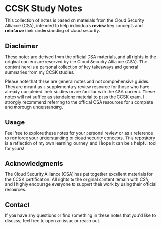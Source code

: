 # CCSK Study Notes

This collection of notes is based on materials from the Cloud Security Alliance (CSA), intended to help individuals **review** key concepts and **reinforce** their understanding of cloud security.

## Disclaimer

These notes are derived from the official CSA materials, and all rights to the original content are reserved by the Cloud Security Alliance (CSA). The content here is a personal collection of key takeaways and general summaries from my CCSK studies.

Please note that these are general notes and not comprehensive guides. They are meant as a supplementary review resource for those who have already completed their studies or are familiar with the CSA content. These notes will not suffice as standalone material to pass the CCSK exam. I strongly recommend referring to the official CSA resources for a complete and thorough understanding.

## Usage

Feel free to explore these notes for your personal review or as a reference to reinforce your understanding of cloud security concepts. This repository is a reflection of my own learning journey, and I hope it can be a helpful tool for yours!

## Acknowledgments

The Cloud Security Alliance (CSA) has put together excellent materials for the CCSK certification. All rights to the original content remain with CSA, and I highly encourage everyone to support their work by using their official resources.

## Contact

If you have any questions or find something in these notes that you'd like to discuss, feel free to open an issue or reach out.



<!DOCTYPE html>
<html>
<head>
<meta charset="UTF-8">
<meta name="viewport" content="width=device-width, initial-scale=1.0">
<meta http-equiv="X-UA-Compatible" content="ie=edge">
<title>Markmap</title>
<style>
* {
  margin: 0;
  padding: 0;
}
#mindmap {
  display: block;
  width: 100vw;
  height: 100vh;
}
</style>
<link rel="stylesheet" href="https://cdn.jsdelivr.net/npm/markmap-toolbar@0.17.3-alpha.1/dist/style.css">
</head>
<body>
<svg id="mindmap"></svg>
<script src="https://cdn.jsdelivr.net/npm/d3@7.9.0/dist/d3.min.js"></script><script src="https://cdn.jsdelivr.net/npm/markmap-view@0.17.3-alpha.1/dist/browser/index.js"></script><script src="https://cdn.jsdelivr.net/npm/markmap-toolbar@0.17.3-alpha.1/dist/index.js"></script><script>(()=>{setTimeout(()=>{const{markmap:q,mm:v}=window,j=new q.Toolbar;j.attach(v);const we=j.render();we.setAttribute("style","position:absolute;bottom:20px;right:20px"),document.body.append(we)})})()</script><script>((f,d,h,u)=>{const g=f();window.mm=g.Markmap.create("svg#mindmap",(d||g.deriveOptions)(u),h)})(()=>window.markmap,null,{"content":"","children":[{"content":"Cloud Computing Concepts &amp; Architectures","children":[{"content":"Cloud Computing Models:","children":[{"content":"Key Characteristics (NIST)**:","children":[{"content":"1. <strong>Resource Pooling</strong>: Multiple CSCs share resources such as storage and bandwidth.","children":[],"payload":{"lines":"19,20","listIndex":1}},{"content":"2. <strong>Broad Network Access</strong>: Access via networks using various devices like phones and laptops.","children":[],"payload":{"lines":"20,21","listIndex":2}},{"content":"3. <strong>Rapid Elasticity</strong>: Resources can be quickly scaled to meet demand.","children":[],"payload":{"lines":"21,22","listIndex":3}},{"content":"4. <strong>Measured Service</strong>: Usage is metered and controlled, supporting a pay-as-you-go model.","children":[],"payload":{"lines":"22,23","listIndex":4}},{"content":"5. <strong>On-Demand Self-Service</strong>: CSCs can provision resources without human interaction from the CSP.","children":[],"payload":{"lines":"23,25","listIndex":5}}],"payload":{"lines":"17,18"}}],"payload":{"lines":"10,11"}},{"content":"Cloud Service Models:","children":[{"content":"1. \n<p data-lines=\"27,28\"><strong>Infrastructure as a Service (IaaS)</strong>:</p>","children":[{"content":"Provides virtualized infrastructure resources (VMs, storage).","children":[],"payload":{"lines":"29,30"}},{"content":"CSC manages the infrastructure (networking, storage, VMs).","children":[],"payload":{"lines":"30,31"}},{"content":"Example: AWS EC2, Google Compute Engine.","children":[],"payload":{"lines":"31,32"}}],"payload":{"lines":"27,32","listIndex":1}},{"content":"2. \n<p data-lines=\"32,33\"><strong>Platform as a Service (PaaS)</strong>:</p>","children":[{"content":"Provides a platform for application development and deployment.","children":[],"payload":{"lines":"34,35"}},{"content":"CSC focuses on application management, while CSP manages the underlying infrastructure.","children":[],"payload":{"lines":"35,36"}},{"content":"Example: Google App Engine, Heroku.","children":[],"payload":{"lines":"36,37"}}],"payload":{"lines":"32,37","listIndex":2}},{"content":"3. \n<p data-lines=\"37,38\"><strong>Software as a Service (SaaS)</strong>:</p>","children":[{"content":"Offers fully managed software applications.","children":[],"payload":{"lines":"39,40"}},{"content":"CSC interacts with the application, while CSP manages all underlying resources.","children":[],"payload":{"lines":"40,41"}},{"content":"Example: Salesforce, Google Workspace.","children":[],"payload":{"lines":"41,43"}}],"payload":{"lines":"37,43","listIndex":3}}],"payload":{"lines":"25,26"}},{"content":"Cloud Deployment Models:","children":[{"content":"1. <strong>Public Cloud</strong>: Accessible to the general public, owned by a CSP (e.g., AWS, Azure).","children":[],"payload":{"lines":"45,46","listIndex":1}},{"content":"2. <strong>Private Cloud</strong>: Dedicated to a single organization, either on-premises or hosted by a third party.","children":[],"payload":{"lines":"46,47","listIndex":2}},{"content":"3. <strong>Community Cloud</strong>: Shared by several organizations with common concerns (e.g., security).","children":[],"payload":{"lines":"47,48","listIndex":3}},{"content":"4. <strong>Hybrid Cloud</strong>: Combines public, private, or community clouds, allowing data portability.","children":[],"payload":{"lines":"48,50","listIndex":4}}],"payload":{"lines":"43,44"}},{"content":"Shared Responsibility Model:","children":[{"content":"<strong>SaaS</strong>: CSP manages most security, CSC manages user permissions and data.","children":[],"payload":{"lines":"52,53"}},{"content":"<strong>PaaS</strong>: CSP secures the platform, CSC secures the applications and data.","children":[],"payload":{"lines":"53,54"}},{"content":"<strong>IaaS</strong>: CSP secures infrastructure, CSC is responsible for securing their applications, data, and virtual environments.","children":[],"payload":{"lines":"54,56"}}],"payload":{"lines":"50,51"}},{"content":"Cloud Security Scope and Responsibilities:","children":[{"content":"Cloud security follows a <strong>shared responsibility model</strong>, where CSPs are responsible for securing the infrastructure (hardware, networking), and CSCs are responsible for securing their data, applications, and configurations.","children":[],"payload":{"lines":"58,60"}}],"payload":{"lines":"56,57"}},{"content":"Tools for Ensuring Security:","children":[{"content":"<strong>Consensus Assessments Initiative Questionnaire (CAIQ)</strong>: Template for documenting CSPs’ security controls.","children":[],"payload":{"lines":"62,63"}},{"content":"<strong>Cloud Controls Matrix (CCM)</strong>: A detailed security control framework that maps to various compliance standards.","children":[],"payload":{"lines":"63,67"}}],"payload":{"lines":"60,61"}}],"payload":{"lines":"0,1"}},{"content":"Cloud Governance and Strategies","children":[{"content":"2.1 Cloud Governance","children":[{"content":"Key Cloud Governance Challenges**:","children":[{"content":"1. <strong>Loss of direct control</strong> over IT infrastructure requires new governance frameworks.","children":[],"payload":{"lines":"86,87","listIndex":1}},{"content":"2. <strong>Multi-jurisdictional laws</strong> complicate compliance, especially regarding privacy.","children":[],"payload":{"lines":"87,88","listIndex":2}},{"content":"3. <strong>Cloud transparency issues</strong>, with limited visibility into CSP operations.","children":[],"payload":{"lines":"88,89","listIndex":3}},{"content":"4. <strong>Complex supply chains</strong>, as cloud services may involve multiple third-party providers.","children":[],"payload":{"lines":"89,90","listIndex":4}},{"content":"5. <strong>Rapid changes in cloud services</strong>, making governance models quickly outdated.","children":[],"payload":{"lines":"90,92","listIndex":5}}],"payload":{"lines":"84,85"}}],"payload":{"lines":"77,78"}},{"content":"Key Cloud Governance Components:","children":[{"content":"<strong>Defining roles and responsibilities</strong> across cloud environments.","children":[],"payload":{"lines":"94,95"}},{"content":"<strong>Managing risks</strong> effectively in a dynamic cloud environment.","children":[],"payload":{"lines":"95,96"}},{"content":"<strong>Classifying data and assets</strong> to ensure security.","children":[],"payload":{"lines":"96,97"}},{"content":"<strong>Complying with legal and regulatory requirements</strong> across jurisdictions.","children":[],"payload":{"lines":"97,98"}},{"content":"<strong>Maintaining a cloud registry</strong> to track services and providers.","children":[],"payload":{"lines":"98,99"}},{"content":"<strong>Establishing governance policies</strong> that fit cloud-specific needs (e.g., DevOps, Zero Trust).","children":[],"payload":{"lines":"99,101"}}],"payload":{"lines":"92,93"}},{"content":"2.2 Cloud Governance Hierarchy","children":[{"content":"Key Governance Tiers**:","children":[{"content":"","children":[{"content":"1. <strong>Risk Frameworks</strong>: Examples include NIST 800-30 and ISO 27005. These frameworks provide guidelines for evaluating cybersecurity risks.","children":[],"payload":{"lines":"107,108","listIndex":1}},{"content":"2. <strong>Program Frameworks</strong>: Define components of the security program, such as NIST Cybersecurity Framework (CSF) and ISO 27001.","children":[],"payload":{"lines":"108,109","listIndex":2}},{"content":"3. <strong>Control Frameworks</strong>: Specify technical and procedural controls, such as NIST 800-53 and the CSA Cloud Controls Matrix (CCM).","children":[],"payload":{"lines":"109,111","listIndex":3}}],"payload":{"lines":"107,111"}},{"content":"<strong>Governance Documents</strong>:","children":[{"content":"<strong>Policies</strong>: High-level documents that outline security requirements.","children":[],"payload":{"lines":"112,113"}},{"content":"<strong>Control Objectives</strong>: Detailed security control outcomes (e.g., requiring multi-factor authentication).","children":[],"payload":{"lines":"113,114"}},{"content":"<strong>Technical Standards</strong>: Specific technical implementations for achieving security goals.","children":[],"payload":{"lines":"114,116"}}],"payload":{"lines":"111,116"}}],"payload":{"lines":"105,106"}}],"payload":{"lines":"101,102"}},{"content":"2.3 Cloud Security Frameworks","children":[{"content":"Key Frameworks**:","children":[{"content":"1. <strong>CSA Cloud Controls Matrix (CCM)</strong>: A comprehensive framework for cloud security that harmonizes with standards like ISO/IEC 27001 and PCI DSS.","children":[],"payload":{"lines":"122,123","listIndex":1}},{"content":"2. <strong>NIST 800-53</strong>: A control framework focusing on security and privacy for cloud environments.","children":[],"payload":{"lines":"123,124","listIndex":2}},{"content":"3. <strong>ISO/IEC 27017</strong>: Security controls tailored to cloud services.","children":[],"payload":{"lines":"124,126","listIndex":3}}],"payload":{"lines":"120,121"}}],"payload":{"lines":"116,117"}},{"content":"2.4 Policies","children":[{"content":"<strong>Information Security Policies</strong>: Policies are essential for maintaining a secure environment. These include top-level information security policies, acceptable use policies, data protection policies, and cloud service use guidelines.","children":[],"payload":{"lines":"128,130"}}],"payload":{"lines":"126,127"}}],"payload":{"lines":"67,68"}},{"content":"Identity and Access Management","children":[{"content":"5.1 How IAM Is Different in the Cloud","children":[{"content":"<strong>Key Differences</strong>:","children":[{"content":"1. <strong>Cross-organization Identity Federation</strong>: Cloud IAM spans multiple cloud providers and organizations, requiring trust-building mechanisms between them.","children":[],"payload":{"lines":"144,145","listIndex":1}},{"content":"2. <strong>Diverse IAM Systems</strong>: Each cloud provider uses different IAM technologies, adding complexity to the management process.","children":[],"payload":{"lines":"145,146","listIndex":2}},{"content":"3. <strong>Unified Management Interfaces</strong>: Administrative functions are consolidated into web consoles, increasing the criticality of these systems, especially as they are Internet-exposed.","children":[],"payload":{"lines":"146,148","listIndex":3}}],"payload":{"lines":"143,148"}}],"payload":{"lines":"141,142"}},{"content":"5.2 Fundamental IAM Terms","children":[{"content":"<strong>Access Control</strong>: Restricting access based on granted permissions (e.g., Create, Read, Update, Delete).","children":[],"payload":{"lines":"150,151"}},{"content":"<strong>Authentication</strong>: Verifying an entity’s identity, typically a prerequisite for access.","children":[],"payload":{"lines":"151,152"}},{"content":"<strong>Authorization</strong>: Decision-making process that grants or denies access to resources.","children":[],"payload":{"lines":"152,153"}},{"content":"<strong>Multifactor Authentication (MFA)</strong>: Adds extra verification steps, such as biometrics or authentication codes, to strengthen access security.","children":[],"payload":{"lines":"153,154"}},{"content":"<strong>Role-Based Access Control (RBAC)</strong>: Assigns permissions based on user roles, common for managing access to cloud systems.","children":[],"payload":{"lines":"154,155"}},{"content":"<strong>Attribute-Based Access Control (ABAC)</strong>: Grants access based on user attributes, allowing for more granular, context-aware security.","children":[],"payload":{"lines":"155,156"}},{"content":"<strong>Policy-Based Access Control (PBAC)</strong>: Machine-readable policy documents define and manage access controls with extensive flexibility.","children":[],"payload":{"lines":"156,157"}},{"content":"<strong>Identity Federation</strong>: Links an Identity Provider (IdP) with a Relying Party (RP) to centralize user management and authorization across systems.","children":[],"payload":{"lines":"157,159"}}],"payload":{"lines":"148,149"}},{"content":"5.3 Federation in Cloud IAM","children":[{"content":"\n<p data-lines=\"161,162\"><strong>Federation Standards</strong>:</p>","children":[{"content":"<strong>SAML (Security Assertion Markup Language)</strong>: Widely used standard for web-based applications and cloud services, supporting authentication and authorization.","children":[],"payload":{"lines":"163,164"}},{"content":"<strong>OAuth</strong>: Commonly used for authorizing API access without sharing credentials.","children":[],"payload":{"lines":"164,165"}},{"content":"<strong>OpenID Connect (OIDC)</strong>: Adds an identity layer to OAuth 2.0, widely used for web services.","children":[],"payload":{"lines":"165,166"}}],"payload":{"lines":"161,166"}},{"content":"\n<p data-lines=\"166,167\"><strong>Identity Federation</strong>: Enables centralized user management and access control across distributed systems, reducing the need to manage multiple identities.</p>","children":[],"payload":{"lines":"166,169"}}],"payload":{"lines":"159,160"}},{"content":"5.4 Strong Authentication and Authorization","children":[{"content":"<strong>MFA (Multifactor Authentication)</strong>: Critical for securing cloud services, offering various methods such as:","children":[{"content":"<strong>Hard tokens</strong>: Physical devices providing cryptographic security.","children":[],"payload":{"lines":"172,173"}},{"content":"<strong>Soft tokens</strong>: Time-based One-Time Passwords (TOTP) generated on devices.","children":[],"payload":{"lines":"173,174"}},{"content":"<strong>Biometrics</strong>: Fingerprints or face recognition for additional security layers.","children":[],"payload":{"lines":"174,175"}},{"content":"<strong>Passwordless Authentication</strong>: Uses tokens or certificates, improving user experience and reducing phishing risks.","children":[],"payload":{"lines":"175,176"}}],"payload":{"lines":"171,176"}},{"content":"<strong>Privileged User Management</strong>:","children":[{"content":"<strong>Privileged Identity Management (PIM)</strong>: Manages identities with elevated access.","children":[],"payload":{"lines":"177,178"}},{"content":"<strong>Privileged Access Management (PAM)</strong>: Controls access to sensitive systems, enforcing policies such as automated credential rotation and MFA.","children":[],"payload":{"lines":"178,180"}}],"payload":{"lines":"176,180"}}],"payload":{"lines":"169,170"}},{"content":"Key IAM Components for Cloud Security","children":[{"content":"<strong>Entitlement Matrix</strong>: Defines the relationships between identities and their access privileges, ensuring correct permissions are enforced.","children":[],"payload":{"lines":"182,183"}},{"content":"<strong>Federation Models</strong>:","children":[{"content":"<strong>Hub and Spoke</strong>: Centralized identity broker communicates with multiple cloud providers.","children":[],"payload":{"lines":"184,185"}},{"content":"<strong>Free-Form</strong>: Direct federation between internal systems and cloud providers, though this can introduce security risks, such as the need for Internet access to directories.","children":[],"payload":{"lines":"185,187"}}],"payload":{"lines":"183,187"}}],"payload":{"lines":"180,181"}}],"payload":{"lines":"130,131"}},{"content":"Organization Management","children":[{"content":"4.1 Organization Hierarchy Models","children":[{"content":"Building a Hierarchical Structure","children":[{"content":"1. <strong>Business Unit and Application-Based</strong>: Structures by business units and applications; aligns with IAM but may complicate policy management.","children":[],"payload":{"lines":"212,213","listIndex":1}},{"content":"2. <strong>Environment-Based</strong>: Organizes by environments (development, production, etc.); facilitates policy enforcement but may misalign with IAM needs.","children":[],"payload":{"lines":"213,214","listIndex":2}},{"content":"3. <strong>Geography-Based</strong>: Structures by geographic regions; beneficial for global organizations with regulatory or security requirements per region.","children":[],"payload":{"lines":"214,216","listIndex":3}}],"payload":{"lines":"208,209"}}],"payload":{"lines":"198,199"}},{"content":"4.2 Managing Organization-Level Security","children":[{"content":"\n<p data-lines=\"218,219\"><strong>Identity Provider &amp; Role Management</strong>: Organizations must minimize root access and carefully control deployment creation. This is achieved through identity management and role mapping.</p>","children":[],"payload":{"lines":"218,220"}},{"content":"\n<p data-lines=\"220,221\"><strong>Policy Levels</strong>:</p>","children":[{"content":"1. <strong>Organization-Wide Policies</strong>: Apply across all deployments, typically few due to complexity.","children":[],"payload":{"lines":"222,223","listIndex":1}},{"content":"2. <strong>Group-Level Policies</strong>: Apply to specific groups or sub-groups of deployments.","children":[],"payload":{"lines":"223,224","listIndex":2}},{"content":"3. <strong>Deployment-Level Policies</strong>: Apply to individual deployments, used for granular security needs.","children":[],"payload":{"lines":"224,225","listIndex":3}}],"payload":{"lines":"220,225"}},{"content":"\n<p data-lines=\"225,226\"><strong>Common Shared Services</strong>:</p>","children":[{"content":"<strong>Centralized Logging</strong>: Collects security logs in one location for easier monitoring and compliance.","children":[],"payload":{"lines":"227,228"}},{"content":"<strong>Threat Detection</strong>: Monitors for malicious activity in real-time.","children":[],"payload":{"lines":"228,229"}},{"content":"<strong>Cost Management</strong>: Uses tagging for cost allocation across cloud resources.","children":[],"payload":{"lines":"229,231"}}],"payload":{"lines":"225,231"}}],"payload":{"lines":"216,217"}},{"content":"4.3 Considerations for Hybrid and Multi-Cloud Deployments","children":[{"content":"Tooling for IaaS/PaaS Multi-Cloud:","children":[{"content":"\n<p data-lines=\"245,246\"><strong>Staffing</strong>: Each CSP requires dedicated expertise. Managed Service Providers (MSPs) may be used to offload staffing needs, but accountability for security remains with the CSC.</p>","children":[],"payload":{"lines":"245,247"}},{"content":"\n<p data-lines=\"247,248\"><strong>SaaS in Hybrid and Multi-Cloud</strong>:</p>","children":[{"content":"<strong>Federated Identity Brokers</strong>: Provide unified access management across SaaS providers.","children":[],"payload":{"lines":"249,250"}},{"content":"<strong>Cloud Access Security Brokers (CASB)</strong>: Control access to SaaS services and manage data flows between services.","children":[],"payload":{"lines":"250,251"}},{"content":"<strong>API Gateways</strong>: Enforce policies on interactions between SaaS and other applications.","children":[],"payload":{"lines":"251,253"}}],"payload":{"lines":"247,253"}}],"payload":{"lines":"243,244"}}],"payload":{"lines":"231,232"}}],"payload":{"lines":"187,188"}},{"content":"Risk, Audit, and Compliance","children":[{"content":"3.1 Cloud Risk Management","children":[{"content":"Key Concepts:","children":[{"content":"<strong>Cloud Risks</strong>: Risks such as data breaches, misconfigurations, insecure interfaces, and insufficient identity management are common in cloud environments.","children":[],"payload":{"lines":"269,270"}},{"content":"<strong>Risk Controls</strong>: Implementing policies, access controls, and security frameworks to reduce risks to acceptable levels.","children":[],"payload":{"lines":"270,272"}}],"payload":{"lines":"267,268"}},{"content":"Common Cloud Threats:","children":[{"content":"<strong>Top Threats (2022 Pandemic Eleven)</strong>:","children":[{"content":"1. Insufficient Identity &amp; Access Management","children":[],"payload":{"lines":"275,276","listIndex":1}},{"content":"2. Insecure APIs","children":[],"payload":{"lines":"276,277","listIndex":2}},{"content":"3. Misconfigurations","children":[],"payload":{"lines":"277,278","listIndex":3}},{"content":"4. Lack of Cloud Security Strategy","children":[],"payload":{"lines":"278,279","listIndex":4}},{"content":"5. Insecure Software Development","children":[],"payload":{"lines":"279,280","listIndex":5}},{"content":"6. Unsecured Third-Party Resources","children":[],"payload":{"lines":"280,281","listIndex":6}},{"content":"7. System Vulnerabilities","children":[],"payload":{"lines":"281,282","listIndex":7}},{"content":"8. Data Disclosure","children":[],"payload":{"lines":"282,283","listIndex":8}},{"content":"9. Serverless/Container Exploitation","children":[],"payload":{"lines":"283,284","listIndex":9}},{"content":"10. Advanced Persistent Threats (APTs)","children":[],"payload":{"lines":"284,285","listIndex":10}},{"content":"11. Data Exfiltration","children":[],"payload":{"lines":"285,287","listIndex":11}}],"payload":{"lines":"274,287"}}],"payload":{"lines":"272,273"}},{"content":"Risk Management Framework:","children":[{"content":"1. <strong>Risk Assessment</strong>: Identify and analyze risks to understand their impact.","children":[],"payload":{"lines":"289,290","listIndex":1}},{"content":"2. <strong>Risk Treatment</strong>: Develop action plans to mitigate, transfer, or accept risks.","children":[],"payload":{"lines":"290,291","listIndex":2}},{"content":"3. <strong>Monitoring &amp; Review</strong>: Continuously assess risk management efforts to ensure effectiveness.","children":[],"payload":{"lines":"291,293","listIndex":3}}],"payload":{"lines":"287,288"}}],"payload":{"lines":"263,264"}},{"content":"3.1.3 Assessing Cloud Service Providers","children":[{"content":"Steps for Evaluating CSPs:","children":[{"content":"1. <strong>Business Requests</strong>: Understand the business requirements and data involved.","children":[],"payload":{"lines":"299,300","listIndex":1}},{"content":"2. <strong>Review CSP Documentation</strong>: Look into security policies, SLAs, and certifications.","children":[],"payload":{"lines":"300,301","listIndex":2}},{"content":"3. <strong>Map to Compliance Requirements</strong>: Ensure the provider aligns with regulations (e.g., GDPR, HIPAA).","children":[],"payload":{"lines":"301,302","listIndex":3}},{"content":"4. <strong>Map to Data Classification</strong>: Approve services based on the type of data they will handle.","children":[],"payload":{"lines":"302,303","listIndex":4}},{"content":"5. <strong>Define Controls</strong>: Set security and compensating controls to manage risks.","children":[],"payload":{"lines":"303,304","listIndex":5}},{"content":"6. <strong>Approval Process</strong>: Formally approve CSPs and include them in a cloud register.","children":[],"payload":{"lines":"304,306","listIndex":6}}],"payload":{"lines":"297,298"}}],"payload":{"lines":"293,294"}},{"content":"3.2 Compliance and Audit","children":[{"content":"Jurisdictional Considerations:","children":[],"payload":{"lines":"310,311"}},{"content":"Relevant Laws and Standards:","children":[{"content":"<strong>Privacy Laws</strong>:","children":[{"content":"GDPR (EU)","children":[],"payload":{"lines":"317,318"}},{"content":"CCPA/COPPA (US)","children":[],"payload":{"lines":"318,319"}},{"content":"LGPD (Brazil)","children":[],"payload":{"lines":"319,320"}},{"content":"Japan and Australia Privacy Acts","children":[],"payload":{"lines":"320,321"}}],"payload":{"lines":"316,321"}},{"content":"<strong>Industry-Specific Laws</strong>:","children":[{"content":"HIPAA (US healthcare)","children":[],"payload":{"lines":"322,323"}},{"content":"PCI DSS (payment data security)","children":[],"payload":{"lines":"323,324"}},{"content":"EU DORA and AI Act (operational resilience and AI regulations)","children":[],"payload":{"lines":"324,326"}}],"payload":{"lines":"321,326"}}],"payload":{"lines":"314,315"}},{"content":"Adherence to Standards:","children":[{"content":"<strong>ISO/IEC 27001</strong>: Global standard for information security.","children":[],"payload":{"lines":"328,329"}},{"content":"<strong>SOC</strong>: Service Organization Controls (SOC) for managing security, confidentiality, and privacy.","children":[],"payload":{"lines":"329,330"}},{"content":"<strong>STAR</strong>: CSA's Security, Trust, Assurance, and Risk (STAR) Registry, offering cloud-specific controls.","children":[],"payload":{"lines":"330,332"}}],"payload":{"lines":"326,327"}}],"payload":{"lines":"306,307"}},{"content":"3.2.3 Compliance Inheritance","children":[],"payload":{"lines":"332,333"}},{"content":"3.2.4 Artifacts of Compliance","children":[{"content":"<strong>Audit Logs</strong>: Detailed records of events and actions within the cloud environment.","children":[],"payload":{"lines":"342,343"}},{"content":"<strong>Activity Reports</strong>: Summarize user activities and access patterns.","children":[],"payload":{"lines":"343,344"}},{"content":"<strong>Configuration Details</strong>: System configuration documentation.","children":[],"payload":{"lines":"344,345"}},{"content":"<strong>Change Management Logs</strong>: Records of system updates and modifications.","children":[],"payload":{"lines":"345,347"}}],"payload":{"lines":"336,337"}},{"content":"3.3 Governance, Risk, and Compliance Tools","children":[{"content":"<strong>Risk Registers</strong>: Catalogs of identified risks and mitigation strategies.","children":[],"payload":{"lines":"351,352"}},{"content":"<strong>Cloud Provider Policies</strong>: Set by the CSP to enforce governance at various levels.","children":[],"payload":{"lines":"352,353"}},{"content":"<strong>Automation Tools</strong>: Used to automate governance and compliance activities, reducing manual workload.","children":[],"payload":{"lines":"353,355"}}],"payload":{"lines":"347,348"}}],"payload":{"lines":"253,254"}},{"content":"Security Monitoring","children":[{"content":"6.1 Cloud Monitoring Challenges","children":[{"content":"1. <strong>Management Plane</strong>: Controls all administrative actions in the cloud; its logs must be closely monitored.","children":[],"payload":{"lines":"370,371","listIndex":1}},{"content":"2. <strong>Velocity</strong>: Cloud environments change rapidly, requiring agile and automated security responses.","children":[],"payload":{"lines":"371,372","listIndex":2}},{"content":"3. <strong>Distribution and Segregation</strong>: Cloud resources are spread across different environments, necessitating centralization of logs and configurations for effective monitoring.","children":[],"payload":{"lines":"372,373","listIndex":3}},{"content":"4. <strong>Cloud Sprawl</strong>: Cloud assets are distributed across various platforms and services, complicating security management.","children":[],"payload":{"lines":"373,374","listIndex":4}},{"content":"5. <strong>Shared Responsibility Model</strong>: Monitoring responsibilities are split between the Cloud Service Provider (CSP) and Cloud Service Customer (CSC), depending on the service.","children":[],"payload":{"lines":"374,376","listIndex":5}}],"payload":{"lines":"366,367"}},{"content":"6.1.1 Logs and Events","children":[{"content":"<strong>Logs</strong>: Provide detailed records of system activities (Create, Read, Update, Delete - CRUD). These are critical for long-term analysis, anomaly detection, and forensic investigations.","children":[],"payload":{"lines":"378,379"}},{"content":"<strong>Events</strong>: Focus on system changes, providing immediate alerts for Create, Update, and Delete actions. Events are quicker but offer less detail than logs, useful for rapid response.","children":[],"payload":{"lines":"379,381"}}],"payload":{"lines":"376,377"}},{"content":"6.2 Beyond Logs – Posture Management","children":[{"content":"<strong>Security Posture</strong>: Refers to an organization’s overall defensive readiness against threats. Cloud services allow continuous monitoring of security configurations to detect misconfigurations, vulnerabilities, and attack vectors.","children":[],"payload":{"lines":"383,385"}}],"payload":{"lines":"381,382"}},{"content":"6.3 Cloud Telemetry Sources","children":[{"content":"Key Telemetry Sources:","children":[{"content":"1. <strong>Management Plane Logs</strong>: Capture all activities within the cloud management plane (e.g., AWS CloudTrail, Azure audit logs).","children":[],"payload":{"lines":"391,392","listIndex":1}},{"content":"2. <strong>Service and Application Logs</strong>: Record interactions with specific services (e.g., Load Balancers, storage access).","children":[],"payload":{"lines":"392,393","listIndex":2}},{"content":"3. <strong>Resource Logs</strong>: Track resource-specific operations and changes (e.g., VM provisioning, data access).","children":[],"payload":{"lines":"393,395","listIndex":3}}],"payload":{"lines":"389,390"}}],"payload":{"lines":"385,386"}},{"content":"6.2.4 Cloud Native Tools","children":[{"content":"<strong>Cloud Security Posture Management (CSPM)</strong>: Monitors and assesses the security status of cloud infrastructures, detecting misconfigurations and compliance violations.","children":[],"payload":{"lines":"399,400"}},{"content":"<strong>Cloud Workload Protection Platforms (CWPP)</strong>: Scans workloads (e.g., containers, Kubernetes) for vulnerabilities and hardening issues.","children":[],"payload":{"lines":"400,401"}},{"content":"<strong>Data Security Posture Management (DSPM)</strong>: Protects sensitive data by enforcing encryption, access controls, and compliance regulations.","children":[],"payload":{"lines":"401,402"}},{"content":"<strong>Application Security Posture Management (ASPM)</strong>: Manages application security across the development and deployment phases.","children":[],"payload":{"lines":"402,403"}},{"content":"<strong>Cloud Infrastructure Entitlement Management (CIEM)</strong>: Ensures users and services only have the minimum necessary access, enforcing the principle of least privilege.","children":[],"payload":{"lines":"403,404"}},{"content":"<strong>Cloud Detection and Response (CDR)</strong>: Detects and responds to security threats in cloud environments using advanced analytics.","children":[],"payload":{"lines":"404,405"}},{"content":"<strong>SaaS Security Posture Management (SSPM)</strong>: Manages the security and compliance of SaaS applications.","children":[],"payload":{"lines":"405,407"}}],"payload":{"lines":"395,396"}},{"content":"6.4 Collection Architectures","children":[{"content":"1. <strong>Log Storage and Retention</strong>: Balancing storage costs, compliance needs, and integration with on-premises or third-party tools.","children":[],"payload":{"lines":"411,412","listIndex":1}},{"content":"2. <strong>Cascading Log Architecture</strong>: A hierarchical log management system that collects, filters, and centralizes logs from various environments (e.g., development, production) into a single audit environment for security analysis. This architecture feeds into a Security Information and Event Management (SIEM) system for real-time analysis and detection of security incidents.","children":[],"payload":{"lines":"412,414","listIndex":2}}],"payload":{"lines":"407,408"}},{"content":"6.5 AI for Security Monitoring","children":[{"content":"AI Capabilities:","children":[{"content":"<strong>Anomaly Detection</strong>: Machine learning algorithms detect unusual patterns, identifying potential threats faster than traditional methods.","children":[],"payload":{"lines":"420,421"}},{"content":"<strong>Threat Intelligence</strong>: AI analyzes vast data sets to detect emerging threats in real time.","children":[],"payload":{"lines":"421,422"}},{"content":"<strong>Automated Responses</strong>: AI-driven automation reduces the time between detecting a threat and responding.","children":[],"payload":{"lines":"422,423"}},{"content":"<strong>Support for Analysts</strong>: AI can assist by enriching logs, simulating attacks, and patching vulnerabilities, reducing the workload on security teams.","children":[],"payload":{"lines":"423,426"}}],"payload":{"lines":"418,419"}}],"payload":{"lines":"414,415"}}],"payload":{"lines":"355,356"}},{"content":"Application Security","children":[{"content":"10.1 Secure Development Lifecycle (SSDLC)","children":[{"content":"Stages of the SSDLC:","children":[{"content":"1. <strong>Secure Design and Architecture</strong>: Incorporating security in the design phase reduces deployment risks and bottlenecks.","children":[],"payload":{"lines":"442,443","listIndex":1}},{"content":"2. <strong>Secure Coding</strong>: Automated tools like static code analysis detect vulnerabilities during coding to prevent them from being deployed.","children":[],"payload":{"lines":"443,444","listIndex":2}},{"content":"3. <strong>Continuous Build, Integration, and Testing</strong>: Security testing tools ensure vulnerabilities are caught before deployment.","children":[],"payload":{"lines":"444,445","listIndex":3}},{"content":"4. <strong>Continuous Delivery and Deployment</strong>: Pre-deployment checks confirm that applications are deployed on secure infrastructure.","children":[],"payload":{"lines":"445,446","listIndex":4}},{"content":"5. <strong>Runtime Defense and Monitoring</strong>: Post-deployment defenses identify inefficiencies and enable rapid incident response.","children":[],"payload":{"lines":"446,448","listIndex":5}}],"payload":{"lines":"440,441"}},{"content":"Threat Modeling:","children":[{"content":"<strong>Spoofing</strong>: Impersonating another user or system.","children":[],"payload":{"lines":"452,453"}},{"content":"<strong>Tampering</strong>: Modifying data without authorization.","children":[],"payload":{"lines":"453,454"}},{"content":"<strong>Repudiation</strong>: Denying actions taken.","children":[],"payload":{"lines":"454,455"}},{"content":"<strong>Information Disclosure</strong>: Accessing sensitive information without permission.","children":[],"payload":{"lines":"455,456"}},{"content":"<strong>Denial of Service (DoS)</strong>: Overloading systems to prevent access.","children":[],"payload":{"lines":"456,457"}},{"content":"<strong>Elevation of Privilege</strong>: Gaining higher access than authorized.","children":[],"payload":{"lines":"457,459"}}],"payload":{"lines":"448,449"}},{"content":"Testing:","children":[{"content":"<strong>Pre-Deployment</strong>: Includes automated security code review (SAST), software composition analysis (SCA), and scanning for secrets, image vulnerabilities, and IaC policy violations.","children":[],"payload":{"lines":"461,462"}},{"content":"<strong>Post-Deployment</strong>: Focuses on dynamic testing (DAST), penetration testing, and interactive security testing (IAST) to ensure robustness in real-world conditions.","children":[],"payload":{"lines":"462,464"}}],"payload":{"lines":"459,460"}}],"payload":{"lines":"436,437"}},{"content":"10.2 Architecture's Role in Secure Cloud Applications","children":[{"content":"Key Considerations:","children":[{"content":"1. <strong>Integration of Infrastructure and Applications</strong>: Applications share services like federated identities and databases, requiring strong security integration.","children":[],"payload":{"lines":"470,471","listIndex":1}},{"content":"2. <strong>Application Component Credentials</strong>: Mismanagement of credentials for microservices can lead to significant vulnerabilities.","children":[],"payload":{"lines":"471,472","listIndex":2}},{"content":"3. <strong>Immutable Infrastructure</strong>: Infrastructure defined through code ensures consistency, reducing risks from manual misconfigurations.","children":[],"payload":{"lines":"472,474","listIndex":3}}],"payload":{"lines":"468,469"}},{"content":"Architectural Resilience:","children":[],"payload":{"lines":"474,475"}}],"payload":{"lines":"464,465"}},{"content":"10.3 Identity and Access Management (IAM)","children":[{"content":"Secrets Management:","children":[{"content":"<strong>Secrets</strong> (e.g., passwords, keys) must be securely managed to prevent unauthorized access between services. Cloud providers offer secure storage solutions integrated with IAM, eliminating the need to hardcode secrets in applications.","children":[],"payload":{"lines":"484,486"}}],"payload":{"lines":"482,483"}}],"payload":{"lines":"478,479"}},{"content":"10.4 DevOps and DevSecOps","children":[{"content":"CI/CD Pipelines and Shift Left:","children":[{"content":"<strong>Continuous Integration/Continuous Deployment (CI/CD)</strong>: Automates security checks and tests throughout the development pipeline. Security is shifted \"left\" to the earlier stages of the SSDLC, making it more cost-effective and reducing risks.","children":[],"payload":{"lines":"493,495"}}],"payload":{"lines":"491,492"}},{"content":"Web Application Firewalls (WAF) and API Gateways:","children":[{"content":"<strong>WAFs</strong>: Protect HTTP traffic from attacks, while <strong>API Gateways</strong> address API security concerns like authentication and rate limiting. These tools are critical for securing cloud applications and are offered in various deployment models (e.g., integrated cloud services or third-party solutions)","children":[],"payload":{"lines":"497,499"}}],"payload":{"lines":"495,496"}}],"payload":{"lines":"486,487"}}],"payload":{"lines":"426,427"}},{"content":"Cloud Workload Security","children":[{"content":"8.1 Cloud Workload Characteristics","children":[{"content":"<strong>Virtual Machines (VMs)</strong>: Full operating systems running on hypervisors.","children":[],"payload":{"lines":"513,514"}},{"content":"<strong>Containers</strong>: Lightweight environments sharing a host OS, with weaker isolation.","children":[],"payload":{"lines":"514,515"}},{"content":"<strong>Functions as a Service (FaaS)</strong>: Stateless, event-driven functions that don’t require infrastructure management.","children":[],"payload":{"lines":"515,516"}},{"content":"<strong>AI Workloads</strong>: Process large datasets, often requiring specialized hardware.","children":[],"payload":{"lines":"516,518"}}],"payload":{"lines":"509,510"}},{"content":"8.2 Securing Virtual Machines (VMs)","children":[{"content":"VM Security Best Practices:","children":[{"content":"<strong>Secure Base Images</strong>: Use standardized, immutable images for consistent security.","children":[],"payload":{"lines":"524,525"}},{"content":"<strong>Patch Management</strong>: Automate the updating of VM images with the latest security patches.","children":[],"payload":{"lines":"525,526"}},{"content":"<strong>Access Controls</strong>: Implement least privilege principles for user access.","children":[],"payload":{"lines":"526,527"}},{"content":"<strong>Configuration Management</strong>: Use Infrastructure as Code (IaC) to enforce secure configurations.","children":[],"payload":{"lines":"527,528"}},{"content":"<strong>Monitoring and Logging</strong>: Centralize log collection for continuous security monitoring.","children":[],"payload":{"lines":"528,529"}},{"content":"<strong>Secure Boot</strong>: Enable secure boot processes to protect against pre-boot malware.","children":[],"payload":{"lines":"529,531"}}],"payload":{"lines":"522,523"}},{"content":"VM Image Factories:","children":[],"payload":{"lines":"531,532"}}],"payload":{"lines":"518,519"}},{"content":"8.3 Securing Containers","children":[{"content":"Container Orchestration Security:","children":[{"content":"<strong>Harden Configurations</strong>: Disable unnecessary features, enforce strict network policies.","children":[],"payload":{"lines":"545,546"}},{"content":"<strong>Patch and Update</strong>: Keep all components up to date.","children":[],"payload":{"lines":"546,547"}},{"content":"<strong>Use Secure Repositories</strong>: Ensure container images are stored in secure artifact repositories with access control, scanning, and image signing.","children":[],"payload":{"lines":"547,549"}}],"payload":{"lines":"543,544"}},{"content":"Runtime Protection for Containers:","children":[{"content":"<strong>Micro-segmentation</strong>: Isolate containers to minimize breach impact.","children":[],"payload":{"lines":"551,552"}},{"content":"<strong>Automated Responses</strong>: Detect and respond to threats in real time.","children":[],"payload":{"lines":"552,554"}}],"payload":{"lines":"549,550"}}],"payload":{"lines":"535,536"}},{"content":"8.4 Securing Serverless and FaaS","children":[{"content":"FaaS Security Issues:","children":[{"content":"<strong>Third-party Services and APIs</strong>: Increased attack surface due to integration with external services.","children":[],"payload":{"lines":"560,561"}},{"content":"<strong>IAM Practices</strong>: Implement fine-grained, least privilege access controls for each function.","children":[],"payload":{"lines":"561,562"}},{"content":"<strong>Misconfigurations</strong>: Properly configure IAM and network settings to prevent overexposure.","children":[],"payload":{"lines":"562,564"}}],"payload":{"lines":"558,559"}},{"content":"Secrets Management for FaaS:","children":[],"payload":{"lines":"564,565"}}],"payload":{"lines":"554,555"}},{"content":"8.5 Securing AI Workloads","children":[{"content":"AI Workload Security:","children":[{"content":"<strong>Model Hardening</strong>: Defend against adversarial attacks by improving the resilience of AI models.","children":[],"payload":{"lines":"574,575"}},{"content":"<strong>Data Security</strong>: Use encryption and secure multi-party computation to protect sensitive data.","children":[],"payload":{"lines":"575,576"}},{"content":"<strong>AI Risk Management</strong>: Incorporate security strategies like differential privacy and adversarial training to enhance AI system security.","children":[],"payload":{"lines":"576,578"}}],"payload":{"lines":"572,573"}}],"payload":{"lines":"568,569"}},{"content":"8.6 Tools for Cloud Workload Security","children":[{"content":"<strong>Cloud Workload Protection Platforms (CWPP)</strong>: Comprehensive security solutions for VMs, containers, and serverless workloads.","children":[],"payload":{"lines":"582,583"}},{"content":"<strong>Endpoint Detection and Response (EDR)</strong>: Agents for runtime monitoring.","children":[],"payload":{"lines":"583,584"}},{"content":"<strong>Security Information and Event Management (SIEM)</strong>: Centralized log collection and real-time security monitoring.","children":[],"payload":{"lines":"584,586"}}],"payload":{"lines":"578,579"}}],"payload":{"lines":"499,500"}},{"content":"Data Security","children":[{"content":"9.1 Cloud Storage Types and Security","children":[{"content":"Object Storage:","children":[{"content":"<strong>Use Case</strong>: Storing unstructured data like media files, logs, and backups.","children":[],"payload":{"lines":"602,603"}},{"content":"<strong>Security Responsibility</strong>: Redundancy and availability are the cloud provider's responsibility, while data governance, encryption, and backups are managed by the customer.","children":[],"payload":{"lines":"603,605"}}],"payload":{"lines":"600,601"}},{"content":"Volume/Block Storage:","children":[{"content":"<strong>Use Case</strong>: Acting as a virtual hard drive for workloads like VMs and containers.","children":[],"payload":{"lines":"607,608"}},{"content":"<strong>Security Responsibility</strong>: Customers handle encryption, redundancy, and backups.","children":[],"payload":{"lines":"608,610"}}],"payload":{"lines":"605,606"}},{"content":"Database Storage:","children":[{"content":"<strong>Types</strong>: Relational (SQL) and Non-relational (NoSQL) databases.","children":[],"payload":{"lines":"612,613"}},{"content":"<strong>Managed Services</strong>: Examples include Amazon RDS, Google Cloud SQL, and Azure SQL for SQL databases, and Amazon DynamoDB and Azure Cosmos DB for NoSQL.","children":[],"payload":{"lines":"613,615"}}],"payload":{"lines":"610,611"}}],"payload":{"lines":"596,597"}},{"content":"9.2 Data Security Tools and Techniques","children":[{"content":"Data Classification:","children":[{"content":"Categorizing data based on its sensitivity and operational or compliance requirements.","children":[],"payload":{"lines":"621,622"}},{"content":"Continuous evaluation is necessary to adapt to changing regulatory needs.","children":[],"payload":{"lines":"622,624"}}],"payload":{"lines":"619,620"}},{"content":"Identity and Access Management (IAM)**:","children":[{"content":"IAM systems regulate access to cloud resources based on policies attached to users or resources.","children":[],"payload":{"lines":"626,628"}}],"payload":{"lines":"624,625"}},{"content":"Encryption and Key Management:","children":[{"content":"Encryption transforms data into unreadable ciphertext, and key management systems securely store and handle the keys.","children":[],"payload":{"lines":"630,631"}},{"content":"Key management strategies can involve customer-controlled keys or provider-managed keys.","children":[],"payload":{"lines":"631,633"}}],"payload":{"lines":"628,629"}},{"content":"Data Loss Prevention (DLP)**:","children":[{"content":"Ensures sensitive data like intellectual property (IP) or personal information remains secure and is not exfiltrated or improperly shared.","children":[],"payload":{"lines":"635,637"}}],"payload":{"lines":"633,634"}}],"payload":{"lines":"615,616"}},{"content":"9.3 Cloud Data Encryption","children":[{"content":"Application-Level Encryption:","children":[{"content":"Secures specific data items (e.g., credit cards) at the application level, offering protection even from database administrators.","children":[],"payload":{"lines":"643,645"}}],"payload":{"lines":"641,642"}},{"content":"Database Encryption:","children":[{"content":"Encrypts entire databases or specific tables/columns for comprehensive protection.","children":[],"payload":{"lines":"647,649"}}],"payload":{"lines":"645,646"}},{"content":"Object Storage Encryption:","children":[{"content":"Used in services like Amazon S3 and Azure Blob Storage, object storage encryption secures both data and metadata.","children":[],"payload":{"lines":"651,653"}}],"payload":{"lines":"649,650"}},{"content":"Volume Encryption:","children":[{"content":"Secures data on virtual disks, protecting data at rest as well as backups and snapshots.","children":[],"payload":{"lines":"655,657"}}],"payload":{"lines":"653,654"}}],"payload":{"lines":"637,638"}},{"content":"9.4 Data Key Management Strategies","children":[{"content":"<strong>Client-Side Encryption</strong>: Customers encrypt their data before uploading it to the cloud, ensuring the provider never sees the unencrypted data.","children":[],"payload":{"lines":"661,662"}},{"content":"<strong>Server-Side Encryption</strong>: Encryption is managed by the cloud provider, making it easy to implement but less flexible for customer control.","children":[],"payload":{"lines":"662,663"}},{"content":"<strong>Customer-Managed Encryption Keys</strong>: Customers manage their keys through the provider’s key management system (e.g., AWS KMS), maintaining control over key rotation and usage.","children":[],"payload":{"lines":"663,664"}},{"content":"<strong>Customer-Provided Keys (BYOK)</strong>: Customers generate and control their own keys, giving them full responsibility for key lifecycle management.","children":[],"payload":{"lines":"664,666"}}],"payload":{"lines":"657,658"}},{"content":"9.5 Data Security Posture Management (DSPM)","children":[],"payload":{"lines":"666,667"}},{"content":"9.6 Object Storage Security","children":[],"payload":{"lines":"670,671"}},{"content":"9.7 Data Security for Artificial Intelligence","children":[{"content":"<strong>AI as a Service</strong>: Using third-party AI models (e.g., OpenAI, Google Vertex AI) requires clarifying data retention policies, understanding data flows, and ensuring the provider’s security practices align with regulatory requirements.","children":[],"payload":{"lines":"678,679"}},{"content":"<strong>Adversarial Attacks</strong>: Protecting AI models and their data from manipulation or malicious attacks is essential to ensuring the reliability and security of AI-driven systems.","children":[],"payload":{"lines":"679,681"}}],"payload":{"lines":"674,675"}}],"payload":{"lines":"586,587"}},{"content":"Incident Response and Resilience","children":[{"content":"11.1 Incident Response Lifecycle","children":[{"content":"Events, Incidents, and Breaches:","children":[{"content":"<strong>Event</strong>: An observable occurrence that may indicate a security or availability issue.","children":[],"payload":{"lines":"704,705"}},{"content":"<strong>Incident</strong>: A verified issue violating security policies, requiring immediate containment.","children":[],"payload":{"lines":"705,706"}},{"content":"<strong>Breach</strong>: A successful attack that circumvents security, leading to unauthorized access or data exfiltration.","children":[],"payload":{"lines":"706,708"}}],"payload":{"lines":"702,703"}}],"payload":{"lines":"693,694"}},{"content":"11.2 Preparation for Incident Response","children":[{"content":"Cloud Deployment Registry:","children":[],"payload":{"lines":"715,716"}}],"payload":{"lines":"708,709"}},{"content":"11.3 Detection and Analysis","children":[{"content":"Cloud Forensics:","children":[{"content":"<strong>Snapshots</strong>: Used to capture the state of virtual machines (VMs) for analysis.","children":[],"payload":{"lines":"730,731"}},{"content":"<strong>Logs</strong>: Centralized logs provide detailed insights into the attack.","children":[],"payload":{"lines":"731,732"}},{"content":"<strong>Memory Acquisition</strong>: Capturing volatile memory may require additional tools since cloud environments lack direct hardware access.","children":[],"payload":{"lines":"732,734"}}],"payload":{"lines":"726,727"}}],"payload":{"lines":"719,720"}},{"content":"11.4 Containment, Eradication, and Recovery","children":[{"content":"Containment:","children":[{"content":"Focus on <strong>IAM containment</strong> to prevent further access, isolating compromised identities, and limiting network activity using software-defined networking tools.","children":[],"payload":{"lines":"738,740"}}],"payload":{"lines":"736,737"}},{"content":"Eradication:","children":[{"content":"<strong>Credential Rotation</strong>: Change compromised credentials, rotate keys, and remove access privileges.","children":[],"payload":{"lines":"742,743"}},{"content":"<strong>Infrastructure Cleanup</strong>: Delete old images or Infrastructure as Code (IaC) templates to prevent redeployment of vulnerable resources.","children":[],"payload":{"lines":"743,745"}}],"payload":{"lines":"740,741"}},{"content":"Recovery:","children":[{"content":"Use <strong>automation</strong> and <strong>IaC</strong> to quickly deploy secure versions of applications and infrastructure.","children":[],"payload":{"lines":"747,749"}}],"payload":{"lines":"745,746"}}],"payload":{"lines":"734,735"}},{"content":"11.5 Post-Incident Analysis","children":[],"payload":{"lines":"749,750"}}],"payload":{"lines":"681,682"}},{"content":"Infrastructure and Networking","children":[{"content":"7.1 Cloud Infrastructure Security","children":[{"content":"Foundational Infrastructure Security Techniques:","children":[{"content":"1. <strong>Secure Architecture</strong>: Proper resource segregation, least privilege access, and secure storage and service configurations.","children":[],"payload":{"lines":"769,770","listIndex":1}},{"content":"2. <strong>Secure Deployment and Configuration</strong>: Hardening infrastructure components like VMs, containers, and networks using security benchmarks (e.g., CIS benchmarks).","children":[],"payload":{"lines":"770,771","listIndex":2}},{"content":"3. <strong>Continuous Monitoring and Guardrails</strong>: Implement guardrails, such as AWS Config rules, to enforce security policies and detect violations.","children":[],"payload":{"lines":"771,773","listIndex":3}}],"payload":{"lines":"767,768"}},{"content":"CSP Infrastructure Security Responsibilities:","children":[{"content":"<strong>Physical security</strong> of data centers.","children":[],"payload":{"lines":"775,776"}},{"content":"<strong>Virtualization security</strong>, including securing hypervisors.","children":[],"payload":{"lines":"776,777"}},{"content":"<strong>Management plane security</strong>, controlling access to APIs and web-based management interfaces.","children":[],"payload":{"lines":"777,779"}}],"payload":{"lines":"773,774"}},{"content":"Infrastructure Resilience:","children":[{"content":"<strong>Single-Region Resilience</strong>: Employing strategies like auto-scaling and load balancing within a single cloud region.","children":[],"payload":{"lines":"781,782"}},{"content":"<strong>Multi-Region Resilience</strong>: Running parallel deployments in multiple regions for geographic redundancy.","children":[],"payload":{"lines":"782,783"}},{"content":"<strong>Multi-Provider Resilience</strong>: Spreading workloads across multiple CSPs to mitigate the risk of one provider's failure, though this approach introduces complexity and higher costs.","children":[],"payload":{"lines":"783,785"}}],"payload":{"lines":"779,780"}}],"payload":{"lines":"763,764"}},{"content":"7.2 Cloud Network Fundamentals","children":[{"content":"Key SDN-Based Components:","children":[{"content":"1. <strong>Virtual Networks/Virtual Private Clouds (VNet/VPC)</strong>: Isolated networks that allow full control over network topology and IP address ranges.","children":[],"payload":{"lines":"791,792","listIndex":1}},{"content":"2. <strong>Subnets</strong>: Smaller network segments within VPCs for organizing resources with distinct security policies.","children":[],"payload":{"lines":"792,793","listIndex":2}},{"content":"3. <strong>Load Balancers</strong>: Spread traffic across multiple instances, aiding in redundancy and traffic management.","children":[],"payload":{"lines":"793,794","listIndex":3}},{"content":"4. <strong>Endpoints</strong>: Private network addresses that improve security and performance by avoiding public internet exposure.","children":[],"payload":{"lines":"794,796","listIndex":4}}],"payload":{"lines":"789,790"}}],"payload":{"lines":"785,786"}},{"content":"7.3 Cloud Network Security and Architectures","children":[{"content":"Preventative Security Measures:","children":[{"content":"<strong>CSP Firewalls</strong>: Cloud-native firewalls, such as AWS Network Firewall, provide basic security with minimal management overhead.","children":[],"payload":{"lines":"802,803"}},{"content":"<strong>Virtual Appliances</strong>: Offer more customizable firewall solutions but require additional maintenance.","children":[],"payload":{"lines":"803,805"}}],"payload":{"lines":"800,801"}},{"content":"Detective Security Measures:","children":[{"content":"<strong>Flow Logs and DNS Logs</strong>: Provide visibility into network traffic patterns to detect anomalous activities, such as unauthorized access attempts or data exfiltration.","children":[],"payload":{"lines":"807,809"}}],"payload":{"lines":"805,806"}}],"payload":{"lines":"796,797"}},{"content":"7.4 Infrastructure as Code (IaC)","children":[{"content":"1. <strong>Automated Compliance Checks</strong>: Validates configurations against security standards.","children":[],"payload":{"lines":"813,814","listIndex":1}},{"content":"2. <strong>Consistent Security Posture</strong>: Eliminates human errors by automating setup processes.","children":[],"payload":{"lines":"814,815","listIndex":2}},{"content":"3. <strong>Rapid Rollback</strong>: Quickly revert changes to a previous configuration in case of issues.","children":[],"payload":{"lines":"815,817","listIndex":3}}],"payload":{"lines":"809,810"}},{"content":"7.5 Zero Trust for Cloud Infrastructure and Networks","children":[{"content":"Key Technologies**:","children":[{"content":"<strong>Software-Defined Perimeter (SDP)</strong>: Hides network resources from unauthorized users, requiring authentication before granting access.","children":[],"payload":{"lines":"823,824"}},{"content":"<strong>Zero Trust Network Access (ZTNA)</strong>: Replaces traditional VPNs with granular, application-specific access controls.","children":[],"payload":{"lines":"824,826"}}],"payload":{"lines":"821,822"}}],"payload":{"lines":"817,818"}},{"content":"7.6 Secure Access Service Edge (SASE)","children":[],"payload":{"lines":"826,827"}}],"payload":{"lines":"753,754"}},{"content":"Related Technologies and Strategies","children":[{"content":"12.1 Zero Trust (ZT)","children":[{"content":"Key Concepts of Zero Trust:","children":[{"content":"<strong>Protective Framework</strong>: The organization should not inherently trust any entity and should verify each access attempt based on identity, device, and context.","children":[],"payload":{"lines":"846,847"}},{"content":"<strong>Least Privilege Access</strong>: Users and applications receive only the permissions needed to perform their tasks, minimizing the risk of misuse.","children":[],"payload":{"lines":"847,848"}},{"content":"<strong>Reduced Attack Surface</strong>: By segmenting networks and enforcing granular access controls, ZT limits the opportunities for attackers to move laterally across systems.","children":[],"payload":{"lines":"848,849"}},{"content":"<strong>Continuous Monitoring</strong>: Constantly track all access requests and monitor for anomalies to detect breaches early.","children":[],"payload":{"lines":"849,850"}},{"content":"<strong>Micro-Segmentation</strong>: Create isolated security perimeters around individual applications and services to control access more effectively.","children":[],"payload":{"lines":"850,852"}}],"payload":{"lines":"844,845"}},{"content":"Zero Trust Pillars:","children":[{"content":"1. <strong>Users/Identities</strong>: Secure all user access with multi-factor authentication (MFA) and context-based authorization.","children":[],"payload":{"lines":"854,855","listIndex":1}},{"content":"2. <strong>Devices/Endpoints</strong>: Ensure device security is factored into access control decisions.","children":[],"payload":{"lines":"855,856","listIndex":2}},{"content":"3. <strong>Networks</strong>: Enforce strict network segmentation to limit lateral movement.","children":[],"payload":{"lines":"856,857","listIndex":3}},{"content":"4. <strong>Applications/Workloads</strong>: Protect applications and workloads, ensuring they do not become a source of attacks.","children":[],"payload":{"lines":"857,858","listIndex":4}},{"content":"5. <strong>Data</strong>: Apply strict data protection and monitoring measures for data at rest, in transit, and in use.","children":[],"payload":{"lines":"858,860","listIndex":5}}],"payload":{"lines":"852,853"}},{"content":"Zero Trust Maturity Model:","children":[{"content":"1. <strong>Traditional</strong>: Static, firewall-based policies.","children":[],"payload":{"lines":"864,865","listIndex":1}},{"content":"2. <strong>Initial</strong>: Introduction of centralized identity management and segmented networks.","children":[],"payload":{"lines":"865,866","listIndex":2}},{"content":"3. <strong>Advanced</strong>: Implementation of continuous, dynamic security controls.","children":[],"payload":{"lines":"866,867","listIndex":3}},{"content":"4. <strong>Optimal</strong>: Full automation of identity management and network segregation with adaptive security controls.","children":[],"payload":{"lines":"867,869","listIndex":4}}],"payload":{"lines":"860,861"}}],"payload":{"lines":"840,841"}},{"content":"12.2 Artificial Intelligence (AI)","children":[{"content":"Key Characteristics of AI Workloads:","children":[{"content":"<strong>Training and Inference</strong>: AI models undergo training (which requires large datasets and computing power) and then inference (using the trained model to process new inputs). Both have significant security implications due to the volume and sensitivity of the data involved.","children":[],"payload":{"lines":"875,876"}},{"content":"<strong>Large Language Models (LLMs)</strong>: AI models like LLMs are increasingly being used to improve natural language processing, data analysis, and other applications, but they also introduce new security risks.","children":[],"payload":{"lines":"876,878"}}],"payload":{"lines":"873,874"}},{"content":"AI in Cloud Security:","children":[{"content":"<strong>AI for Defense</strong>: AI models are used to enhance threat detection, anomaly detection, and security automation. AI-powered security tools can identify and respond to threats more quickly and efficiently.","children":[],"payload":{"lines":"880,881"}},{"content":"<strong>AI as a Threat</strong>: Attackers can use AI to automate and improve cyberattacks, discovering vulnerabilities and crafting sophisticated exploits.","children":[],"payload":{"lines":"881,883"}}],"payload":{"lines":"878,879"}},{"content":"AI Workload Security Models:","children":[{"content":"1. <strong>AI as a Service (SaaS)</strong>: AI is consumed as a ready-to-use service, with limited customization but quick deployment.","children":[],"payload":{"lines":"885,886","listIndex":1}},{"content":"2. <strong>AI as a Platform (PaaS)</strong>: The cloud provider hosts AI models, allowing organizations to build custom applications on top.","children":[],"payload":{"lines":"886,887","listIndex":2}},{"content":"3. <strong>Bring Your Own Model (BYOM)</strong>: Organizations fully control the AI lifecycle, from model development to deployment, while using cloud infrastructure.","children":[],"payload":{"lines":"887,888","listIndex":3}},{"content":"4. <strong>AI-Enhanced Security Tools</strong>: AI is embedded into traditional security tools to enhance their capabilities, such as automated threat detection and intelligent access control.","children":[],"payload":{"lines":"888,889","listIndex":4}}],"payload":{"lines":"883,884"}}],"payload":{"lines":"869,870"}}],"payload":{"lines":"830,831"}}]},null)</script>
</body>
</html>
